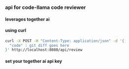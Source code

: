 ### api for code-llama code reviewer
#### leverages together ai

#### using curl
``` bash
curl -X POST -H "Content-Type: application/json" -d '{
  "code" : git diff goes here
}' http://localhost:8080/api/review

```

#### set your together ai api key